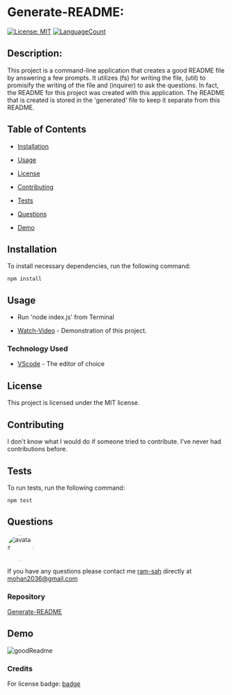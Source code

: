 # Generate-README:

[![License: MIT](https://img.shields.io/badge/License-MIT-green.svg)](https://opensource.org/licenses/MIT)
[![LanguageCount](https://img.shields.io/github/languages/count/ram-sah/Generate-README)](https://github.com/ram-sah/Generate-README)

## Description: 

This project is a command-line application that creates a good README file by answering a few prompts. It utilizes (fs) for writing the file, (util) to promisify the writing of the file and (inquirer) to ask the questions. In fact, the README for this project was created with this application. The README that is created is stored in the 'generated' file to keep it separate from this README.
         
## Table of Contents
       
* [Installation](#installation)
            
* [Usage](#usage)
            
* [License](#license)
            
* [Contributing](#contributing)
            
* [Tests](#tests)
            
* [Questions](#Questions)

* [Demo](#Demo)
         
## Installation
            
To install necessary dependencies, run the following command:
            
```
npm install
```
        
## Usage
            
* Run 'node index.js' from Terminal

* [Watch-Video](https://drive.google.com/file/d/1e4EDjSZ7-RzJZgmSwLbqOZZeLxAVgaQZ/view?usp=sharing) - Demonstration of this project. 


### Technology Used 
* [VScode](https://code.visualstudio.com/) - The editor of choice
            
## License 
            
This project is licensed under the MIT license.
            
## Contributing
            
I don't know what I would do if someone tried to contribute. I've never had contributions before.
            
## Tests
            
To run tests, run the following command:
            
```
npm test
```

## Questions
            
<img src="https://github.com/ram-sah.png" alt="avatar" style="border-radius: 30px" width="60" />
            
If you have any questions please contact me [ram-sah](https://github.com/ram-sah) directly at mohan2036@gmail.com

### Repository

[Generate-README](https://github.com/ram-sah/Generate-README)
            
## Demo 

![goodReadme](https://user-images.githubusercontent.com/64625123/88471353-7c2f0180-ced6-11ea-9ff5-457008c3159f.gif)

### Credits

For license badge: [badge](https://shields.io/category/license)
